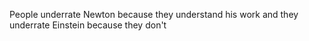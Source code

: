 People underrate Newton because they understand his work and they underrate Einstein because they don't

